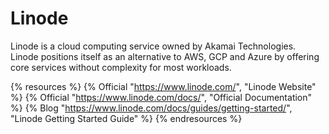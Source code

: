 # Linode

Linode is a cloud computing service owned by Akamai Technologies. Linode positions itself as an alternative to AWS, GCP and Azure by offering core services without complexity for most workloads.

{% resources %}
  {% Official "https://www.linode.com/", "Linode Website" %}
  {% Official "https://www.linode.com/docs/", "Official Documentation" %}
  {% Blog "https://www.linode.com/docs/guides/getting-started/", "Linode Getting Started Guide" %}
{% endresources %}
